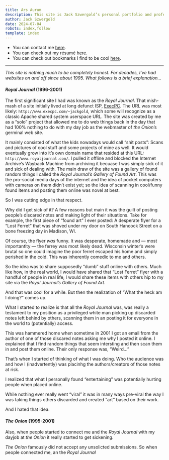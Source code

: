 ```yaml
---
title: Ars Aurum
description: This site is Jack Szwergold’s personal portfolio and professional calling card.
author: Jack Szwergold
date: 2024-07-04
robots: index,follow
template: index
---
```


 - You can contact me [here](/contact).
 - You can check out my résumé [here](/resume).
 - You can check out bookmarks I find to be cool [here](/bookmarks).

***

*This site is nothing much to be completely honest. For decades, I’ve had websites on and off since about 1995. What follows is a brief explanation…*

#### _Royal Journal_ (1996-2001)

The first significant site I had was known as the _Royal Journal_. That mish-mash of a site initially lived at long defunct ISP, [ExecPC](https://en.wikipedia.org/wiki/ExecPC_BBS). The URL was most likely: `http://www.execpc.com/~jackgold`, which some will recognize as a classic Apache shared system userspace URL. The site was created by me as a “solo” project that allowed me to do web things back in the day that had 100% nothing to do with my day job as the webmaster of _the Onion_’s germinal web site.

It mainly consisted of what the kids nowadays would call “shit posts”: Scans and pictures of cool stuff and some projects of mine as well. It would eventually grow into it’s own domain name that resided at this URL: `http://www.royaljournal.com/`. I pulled it offline and blocked the Internet Archive’s Wayback Machine from archiving it becuase I was simply sick of it and sick of dealing with. The main draw of the site was a gallery of found random things I called the _Royal Journal’s Gallery of Found Art_. This was the pro-social media days of the internet and the idea of pocket computers with cameras on them didn’t exist yet; so the idea of scanning in cool/funny found items and posting them online was novel at best.

So I was cutting edge in that respect.

Why did I get sick of it? A few reasons but main it was the guilt of posting people’s discared notes and making light of their situations. Take for example, the first piece of “found art” I ever posted: A desperate flyer for a “Lost Ferret” that was shoved under my door on South Hancock Street on a bone freezing day in Madison, WI.

Of course, the flyer _was_ funny. It was desperate, homemade and — most importantlty — the ferrey was most likely dead. Wisconsin winter’s were brutal so one could imagine the poor ferret escaped his home and simply perished in the cold. This was inherently comedic to me and others.

So the idea was to share supposedly “dumb” stuff online with others. Much like how, in the real world, I would have shared that “Lost Ferret” flyer with a handful of people in real life, I would share these items with others hip to my site via the _Royal Journal’s Gallery of Found Art_.

And that was cool for a while. But then the realization of “What the heck am I doing?” comes up.

What I started to realize is that all the _Royal Journal_ was, was really a testament to my position as a privileged white man picking up discarded notes left behind by others, scanning them in an posting it for everyone in the world to (potentially) access.

This was hammered home when sometime in 2001 I got an email from the author of one of those discared notes asking me why I posted it online. I explained that I find random things that seem intersting and then scan them in and post them online. Their only response was, “Weird…”

That’s when I started of thinking of what I was doing. Who the audience was and how I (inadvertently) was placinhg the authors/creators of those notes at risk.

I realized that what I personally found “entertaining” was potentially hurting people when placed online.

While nothing ever really went “viral” it was in many ways pre-viral the way I was taking things others discarded and created “art” based on their work.

And I hated that idea.

#### _The Onion_ (1995-2001)


Also, when people started to connect me and the _Royal Journal_ with my dayjob at _the Onion_ it really started to get sickening.

_The Onion_ famously did not accept any unsolicted submissions. So when people connected me, an the _Royal Journal_